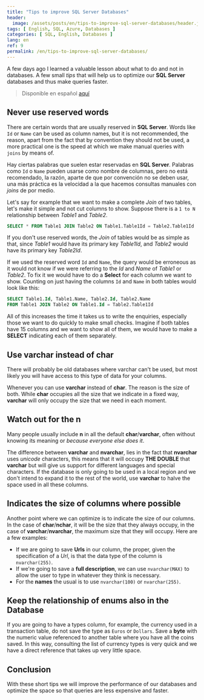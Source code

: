 ```yaml
---
title: "Tips to improve SQL Server Databases"
header:
  image: /assets/posts/en/tips-to-improve-sql-server-databases/header.jpg
tags: [ English, SQL, Azure, Databases ]
categories: [ SQL, English, Databases ]
lang: en
ref: 9
permalink: /en/tips-to-improve-sql-server-databases/
---
```


A few days ago I learned a valuable lesson about what to do and not in databases. A few small *tips* that will help us to optimize our **SQL Server** databases and thus make queries faster.

> Disponible en español [aquí](http://www.nocountryforgeeks.com/tips-para-mejorar-bases-de-datos-sql-server/)

## Never use reserved words

There are certain words that are usually reserved in **SQL Server**. Words like `Id` or `Name` can be used as column names, but it is not recommended, the reason, apart from the fact that by convention they should not be used, a more practical one is the speed at which we make manual queries with `joins` by means of.

Hay ciertas palabras que suelen estar reservadas en **SQL Server**. Palabras como `Id` o `Name` pueden usarse como nombre de columnas, pero no está recomendado, la razón, aparte de que por convención no se deben usar, una más práctica es la velocidad a la que hacemos consultas manuales con *joins* de por medio.

Let's say for example that we want to make a complete *Join* of two tables, let's make it simple and not cut columns to show. Suppose there is a `1 to N` relationship between *Table1* and *Table2*.

```sql
SELECT * FROM Table1 JOIN Table2 ON Table1.Table1Id = Table2.Table1Id
```

If you don't use reserved words, the *Join* of tables would be as simple as that, since *Table1* would have its primary key *Table1Id*, and *Table2* would have its primary key *Table2Id*.

If we used the reserved word `Id` and `Name`, the query would be erroneous as it would not know if we were referring to the *Id* and *Name* of *Table1* or *Table2*. To fix it we would have to do a **Select** for each column we want to show. Counting on just having the columns `Id` and `Name` in both tables would look like this:

```sql
SELECT Table1.Id, Table1.Name, Table2.Id, Table2.Name
FROM Table1 JOIN Table2 ON Table1.Id = Table2.Table1Id
```

All of this increases the time it takes us to write the enquiries, especially those we want to do quickly to make small checks. Imagine if both tables have 15 columns and we want to show all of them, we would have to make a **SELECT** indicating each of them separately.

## Use varchar instead of char

There will probably be old databases where varchar can't be used, but most likely you will have access to this type of data for your columns.

Whenever you can use **varchar** instead of **char**. The reason is the size of both. While **char** occupies all the size that we indicate in a fixed way, **varchar** will only occupy the size that we need in each moment.

## Watch out for the n

Many people usually include **n** in all the default **char**/**varchar**, often without knowing its meaning or *because everyone else does it*.

The difference between **varchar** and **nvarchar**, lies in the fact that **nvarchar** uses *unicode* characters, this means that it will occupy **THE DOUBLE** that **varchar** but will give us support for different languages and special characters. If the database is only going to be used in a local region and we don't intend to expand it to the rest of the world, use **varchar** to halve the space used in all these columns.

## Indicates the size of columns where possible

Another point where we can optimize is to indicate the size of our columns. In the case of **char**/**nchar**, it will be the size that they always occupy, in the case of **varchar**/**nvarchar**, the maximum size that they will occupy. Here are a few examples:

- If we are going to save **Urls** in our column, the proper, given the specification of a *Url*, is that the data type of the column is `nvarchar(255)`.
- If we're going to save a **full description**, we can use `nvarchar(MAX)` to allow the user to type in whatever they think is necessary.
- For the **names** the usual is to use `nvarchar(100)` or `nvarchar(255)`.

## Keep the relationship of enums also in the Database

If you are going to have a types column, for example, the currency used in a transaction table, do not save the type as `Euros` or `Dollars`. Save a **byte** with the numeric value referenced to another table where you have all the coins saved. In this way, consulting the list of currency types is very quick and we have a direct reference that takes up very little space.

## Conclusion

With these short tips we will improve the performance of our databases and optimize the space so that queries are less expensive and faster.
